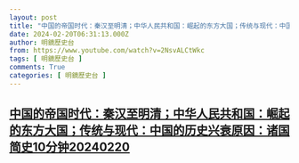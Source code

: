 ```yaml
---
layout: post
title: "中国的帝国时代：秦汉至明清；中华人民共和国：崛起的东方大国；传统与现代：中国的历史兴衰原因：诸国简史10分钟20240220"
date: 2024-02-20T06:31:13.000Z
author: 明鏡歷史台
from: https://www.youtube.com/watch?v=2NsvALCtWkc
tags: [ 明鏡歷史台 ]
comments: True
categories: [ 明鏡歷史台 ]
---
```

<!--1708410673000-->
[中国的帝国时代：秦汉至明清；中华人民共和国：崛起的东方大国；传统与现代：中国的历史兴衰原因：诸国简史10分钟20240220](https://www.youtube.com/watch?v=2NsvALCtWkc)
------

<div>

</div>
